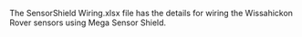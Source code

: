 The SensorShield Wiring.xlsx file has the details for wiring the Wissahickon Rover sensors using Mega Sensor Shield.
